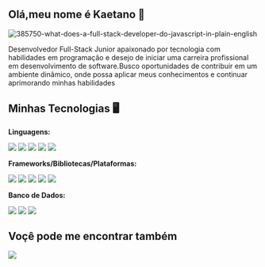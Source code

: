 ## Olá,meu nome é Kaetano 👋

![385750-what-does-a-full-stack-developer-do-javascript-in-plain-english](https://github.com/Kaetano-Rodrigues/Kaetano-Rodrigues/assets/75049194/d86b03bb-ee84-4eb0-8873-77bd004f2467)

Desenvolvedor Full-Stack Junior apaixonado por tecnologia
com habilidades em programação e desejo de iniciar uma
carreira profissional em desenvolvimento de software.Busco oportunidades de
contribuir em um ambiente dinâmico, onde possa aplicar meus
conhecimentos e continuar aprimorando minhas habilidades

## Minhas Tecnologias 🖥️
**Linguagens:**

<img src="https://img.shields.io/badge/c-%2300599C.svg?style=for-the-badge&logo=c&logoColor=white"/> <img src="https://img.shields.io/badge/css3-%231572B6.svg?style=for-the-badge&logo=css3&logoColor=white"/> <img src="https://img.shields.io/badge/html5-%23E34F26.svg?style=for-the-badge&logo=html5&logoColor=white"/> <img src="https://img.shields.io/badge/java-%23ED8B00.svg?style=for-the-badge&logo=openjdk&logoColor=white"> <img src="https://img.shields.io/badge/javascript-%23323330.svg?style=for-the-badge&logo=javascript&logoColor=%23F7DF1E">

**Frameworks/Bibliotecas/Plataformas:**

<img src="https://img.shields.io/badge/angular-%23DD0031.svg?style=for-the-badge&logo=angular&logoColor=white"> <img src="https://img.shields.io/badge/jquery-%230769AD.svg?style=for-the-badge&logo=jquery&logoColor=white"> <img src="https://img.shields.io/badge/node.js-6DA55F?style=for-the-badge&logo=node.js&logoColor=white"> <img src="https://img.shields.io/badge/react-%2320232a.svg?style=for-the-badge&logo=react&logoColor=%2361DAFB"> <img src="https://img.shields.io/badge/vuejs-%2335495e.svg?style=for-the-badge&logo=vuedotjs&logoColor=%234FC08D">

**Banco de Dados:**

 <img src="https://img.shields.io/badge/mysql-%2300f.svg?style=for-the-badge&logo=mysql&logoColor=white"> <img src="https://img.shields.io/badge/MongoDB-%234ea94b.svg?style=for-the-badge&logo=mongodb&logoColor=white)"> <img src="https://img.shields.io/badge/postgres-%23316192.svg?style=for-the-badge&logo=postgresql&logoColor=white">

## Voçê pode me encontrar também
<a href="https://www.linkedin.com/in/kaetano-rodrigues-b86380271/"> <img src="https://img.shields.io/badge/linkedin-%230077B5.svg?style=for-the-badge&logo=linkedin&logoColor=white"> </a>
